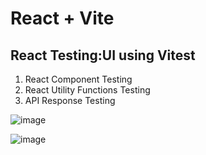 # React + Vite
## React Testing:UI using Vitest
1. React Component Testing
2. React Utility Functions Testing
3. API Response Testing
   
![image](https://github.com/RoshanSharmaCodes/vitest-react-unit-testing/assets/90642401/764876b4-9964-4667-a25a-450e575e5dd0)

![image](https://github.com/RoshanSharmaCodes/vitest-react-unit-testing/assets/90642401/35873739-0e07-4c4d-8a37-57cadda3e627)

